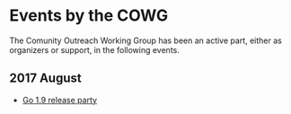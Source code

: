 # Events by the COWG

The Comunity Outreach Working Group has been an active part,
either as organizers or support, in the following events.

## 2017 August

- [Go 1.9 release party](2017-08-go1.9-release-party.md)